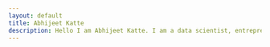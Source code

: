 ```yaml
---
layout: default
title: Abhijeet Katte
description: Hello I am Abhijeet Katte. I am a data scientist, entrepreneur and writer. I am building Parva, a platform for communities to build capital and trade. 
---
```


